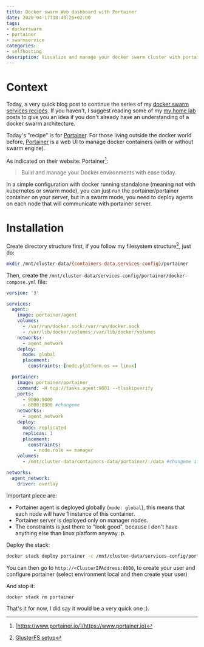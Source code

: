 ```yaml
---
title: Docker swarm Web dashboard with Portainer
date: 2020-04-17T18:48:26+02:00
tags:
- dockerswarm
- portainer
- swarmservice
categories:
- selfhosting
description: Visualize and manage your docker swarm cluster with portainer
---
```


# Context

Today, a very quick blog post to continue the series of my [docker swarm services recipes](/categories/swarmservice/). If you haven't, I suggest reading some of my [my home lab](/pages/home-lab/) posts to give you an idea if you don't already have an understanding of a docker swarm architecture.

Today's "recipe" is for [Portainer](https://www.portainer.io/). For those living outside the docker world before, [Portainer](https://www.portainer.io/) is a web UI to manage docker containers (with or without swarm engine).

As indicated on their website:
Portainer[^1]:
>  Build and manage your Docker environments with ease today.

In a simple configuration with docker running standalone (meaning not with kubernetes or swarm mode), you can just run the portainer/portainer container on your server, but in a swarm mode, you need to deploy agents on each node that will communicate with portainer server.

# Installation

Create directory structure first, if you follow my filesystem structure[^2], just do:
```bash
mkdir /mnt/cluster-data/{containers-data,services-config}/portainer
```

Then, create the `/mnt/cluster-data/services-config/portainer/docker-compose.yml` file:

```docker-compose.yml
version: '3'

services:
  agent:
    image: portainer/agent
    volumes:
      - /var/run/docker.sock:/var/run/docker.sock
      - /var/lib/docker/volumes:/var/lib/docker/volumes
    networks:
      - agent_network
    deploy:
      mode: global
      placement:
        constraints: [node.platform.os == linux]

  portainer:
    image: portainer/portainer
    command: -H tcp://tasks.agent:9001 --tlsskipverify
    ports:
      - 9000:9000
      - 8000:8000 #changeme
    networks:
      - agent_network
    deploy:
      mode: replicated
      replicas: 1
      placement:
        constraints:
          - node.role == manager
    volumes:
      - /mnt/cluster-data/containers-data/portainer/:/data #changeme if you don't use this file structure

networks:
  agent_network:
    driver: overlay
```

Important piece are:

- Portainer agent is deployed globally (`mode: global`), this means that each node will have 1 instance of this container.
- Portainer server is deployed only on manager nodes.
- The constraints is just there to "look good", because I don't have anything else than linux platform anyway :p.


Deploy the stack:
```bash
docker stack deploy portainer -c /mnt/cluster-data/services-config/portainer/docker-compose.yml
```

You can then go to `http://<ClusterIPAddress:8000`, to create your user and configure portainer (select environment local and then create your user)

And stop it:
```bash
docker stack rm portainer
```

That's it for now, I did say it would be a very quick one :).


[^1]: [https://www.portainer.io/](https://www.portainer.io)
[^2]: [GlusterFS setup](/posts/2020/03/24/my-home-lab-2020-part-2-glusterfs-setup/)
